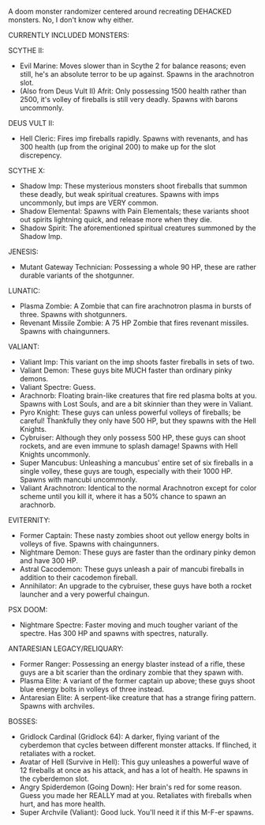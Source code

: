 A doom monster randomizer centered around recreating DEHACKED monsters. No, I don't know why either.

CURRENTLY INCLUDED MONSTERS:

SCYTHE II:
* Evil Marine: Moves slower than in Scythe 2 for balance reasons; even still, he's an absolute terror to be up against. Spawns in the arachnotron slot.
* (Also from Deus Vult II) Afrit: Only possessing 1500 health rather than 2500, it's volley of fireballs is still very deadly. Spawns with barons uncommonly.

DEUS VULT II:
* Hell Cleric: Fires imp fireballs rapidly. Spawns with revenants, and has 300 health (up from the original 200) to make up for the slot discrepency.

SCYTHE X:
* Shadow Imp: These mysterious monsters shoot fireballs that summon these deadly, but weak spiritual creatures. Spawns with imps uncommonly, but imps are VERY common.
* Shadow Elemental: Spawns with Pain Elementals; these variants shoot out spirits lightning quick, and release more when they die.
* Shadow Spirit: The aforementioned spiritual creatures summoned by the Shadow Imp.

JENESIS:
* Mutant Gateway Technician: Possessing a whole 90 HP, these are rather durable variants of the shotgunner.

LUNATIC:
* Plasma Zombie: A Zombie that can fire arachnotron plasma in bursts of three. Spawns with shotgunners.
* Revenant Missile Zombie: A 75 HP Zombie that fires revenant missiles. Spawns with chaingunners.

VALIANT:
* Valiant Imp: This variant on the imp shoots faster fireballs in sets of two.
* Valiant Demon: These guys bite MUCH faster than ordinary pinky demons.
* Valiant Spectre: Guess.
* Arachnorb: Floating brain-like creatures that fire red plasma bolts at you. Spawns with Lost Souls, and are a bit skinnier than they were in Valiant.
* Pyro Knight: These guys can unless powerful volleys of fireballs; be careful! Thankfully they only have 500 HP, but they spawns with the Hell Knights.
* Cybruiser: Although they only possess 500 HP, these guys can shoot rockets, and are even immune to splash damage! Spawns with Hell Knights uncommonly.
* Super Mancubus: Unleashing a mancubus' entire set of six fireballs in a single volley, these guys are tough, especially with their 1000 HP. Spawns with mancubi uncommonly.
* Valiant Arachnotron: Identical to the normal Arachnotron except for color scheme until you kill it, where it has a 50% chance to spawn an arachnorb.

EVITERNITY:
* Former Captain: These nasty zombies shoot out yellow energy bolts in volleys of five. Spawns with chaingunners.
* Nightmare Demon: These guys are faster than the ordinary pinky demon and have 300 HP.
* Astral Cacodemon: These guys unleash a pair of mancubi fireballs in addition to their cacodemon fireball.
* Annihilator: An upgrade to the cybruiser, these guys have both a rocket launcher and a very powerful chaingun.

PSX DOOM:
* Nightmare Spectre: Faster moving and much tougher variant of the spectre. Has 300 HP and spawns with spectres, naturally.

ANTARESIAN LEGACY/RELIQUARY:
* Former Ranger: Possessing an energy blaster instead of a rifle, these guys are a bit scarier than the ordinary zombie that they spawn with.
* Plasma Elite: A variant of the former captain up above; these guys shoot blue energy bolts in volleys of three instead.
* Antaresian Elite: A serpent-like creature that has a strange firing pattern. Spawns with archviles.

BOSSES:
* Gridlock Cardinal (Gridlock 64): A darker, flying variant of the cyberdemon that cycles between different monster attacks. If flinched, it retaliates with a rocket.
* Avatar of Hell (Survive in Hell): This guy unleashes a powerful wave of 12 fireballs at once as his attack, and has a lot of health. He spawns in the cyberdemon slot.
* Angry Spiderdemon (Going Down): Her brain's red for some reason. Guess you made her REALLY mad at you. Retaliates with fireballs when hurt, and has more health.
* Super Archvile (Valiant): Good luck. You'll need it if this M-F-er spawns.
